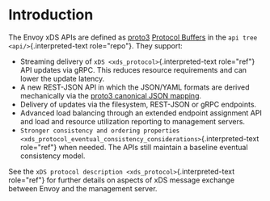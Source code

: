 Introduction
============

The Envoy xDS APIs are defined as
[proto3](https://developers.google.com/protocol-buffers/docs/proto3)
[Protocol Buffers](https://developers.google.com/protocol-buffers/) in
the `api tree <api/>`{.interpreted-text role="repo"}. They support:

-   Streaming delivery of `xDS <xds_protocol>`{.interpreted-text
    role="ref"} API updates via gRPC. This reduces resource requirements
    and can lower the update latency.
-   A new REST-JSON API in which the JSON/YAML formats are derived
    mechanically via the [proto3 canonical JSON
    mapping](https://developers.google.com/protocol-buffers/docs/proto3#json).
-   Delivery of updates via the filesystem, REST-JSON or gRPC endpoints.
-   Advanced load balancing through an extended endpoint assignment API
    and load and resource utilization reporting to management servers.
-   `Stronger consistency and ordering properties
    <xds_protocol_eventual_consistency_considerations>`{.interpreted-text
    role="ref"} when needed. The APIs still maintain a baseline eventual
    consistency model.

See the `xDS protocol description <xds_protocol>`{.interpreted-text
role="ref"} for further details on aspects of xDS message exchange
between Envoy and the management server.
